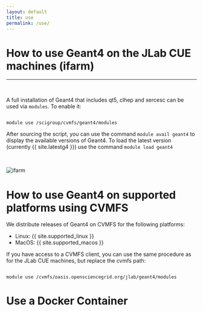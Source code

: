 ```yaml
---
layout: default
title: use 
permalink: /use/
---
```




# How to use Geant4 on the JLab CUE machines (ifarm)

---

<br/>


A full installation of Geant4 that includes qt5, clhep and xercesc can be used via `modules`. To enable it:

```shell

module use /scigroup/cvmfs/geant4/modules 

```

After sourcing the script, you can use the command `module avail geant4` to display the available versions of Geant4. 
To load the latest version (currently {{ site.latestg4 }}) use the command `module load geant4`

<br/>



![ifarm](../assets/gifs/ifarm.gif)


# How to use Geant4 on supported platforms using CVMFS

We distribute releases of Geant4 on CVMFS for the following platforms:

- Linux: {{ site.supported_linux }}
- MacOS: {{ site.supported_macos }}


If you have access to a CVMFS client, you can use the same procedure as for the JLab CUE machines, but replace the cvmfs path:

```shell

module use /cvmfs/oasis.opensciencegrid.org/jlab/geant4/modules 

```

# Use a Docker Container




<br/>

<script src="/g4home/assets/copyCode.js"></script>
